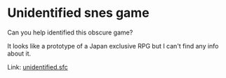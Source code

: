 # Unidentified snes game

Can you help identified this obscure game?

It looks like a prototype of a Japan exclusive RPG but I can't find any info about it.

Link: [unidentified.sfc](/raw/refs/heads/master/unidentified.sfc)
